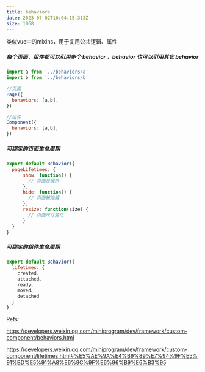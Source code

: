 ```yaml
---
title: behaviors
date: 2023-07-02T10:04:15.313Z
size: 1068
---
```

类似vue中的mixins，用于复用公共逻辑、属性

##### 每个页面、组件都可以引用多个 behavior ，behavior 也可以引用其它 behavior

```javascript
import a from '../behaviors/a'
import b from '../behaviors/b'

//页面
Page({
  behaviors: [a,b],
})

//组件
Component({
  behaviors: [a,b],
})
```

##### 可绑定的页面生命周期

```javascript
export default Behavior({
  pageLifetimes: {
      show: function() {
        // 页面被展示
      },
      hide: function() {
        // 页面被隐藏
      },
      resize: function(size) {
        // 页面尺寸变化
      }
  }
}
```

##### 可绑定的组件生命周期

```javascript
export default Behavior({
  lifetimes: {
    created、
    attached、
    ready、
    moved、
    detached    
  }
}
```

Refs:

https://developers.weixin.qq.com/miniprogram/dev/framework/custom-component/behaviors.html

https://developers.weixin.qq.com/miniprogram/dev/framework/custom-component/lifetimes.html#%E5%AE%9A%E4%B9%89%E7%94%9F%E5%91%BD%E5%91%A8%E6%9C%9F%E6%96%B9%E6%B3%95

